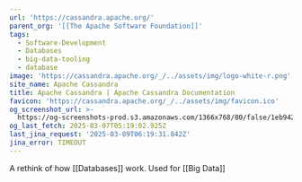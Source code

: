 ```yaml
---
url: 'https://cassandra.apache.org/'
parent_org: '[[The Apache Software Foundation]]'
tags:
  - Software-Development
  - Databases
  - big-data-tooling
  - database
image: 'https://cassandra.apache.org/_/../assets/img/logo-white-r.png'
site_name: Apache Cassandra
title: Apache Cassandra | Apache Cassandra Documentation
favicon: 'https://cassandra.apache.org/_/../assets/img/favicon.ico'
og_screenshot_url: >-
  https://og-screenshots-prod.s3.amazonaws.com/1366x768/80/false/1eb942c9dce57155686ed1fec8569e4217023d90b447296610d9a5517a5cb37b.jpeg
og_last_fetch: 2025-03-07T05:19:02.925Z
last_jina_request: '2025-03-09T06:19:31.842Z'
jina_error: TIMEOUT
---
```

A rethink of how [[Databases]] work. Used for [[Big Data]]

